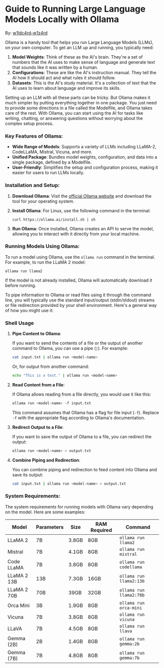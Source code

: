 # Guide to Running Large Language Models Locally with Ollama

By: [w1ldc4rd-w1z4rd](https://github.com/w1ldc4rd-w1z4rd)

Ollama is a handy tool that helps you run Large Language Models (LLMs), on your own computer. To get an LLM up and running, you typically need:

1. **Model Weights**: Think of these as the AI's brain. They're a set of numbers that the AI uses to make sense of language and generate text that sounds like it was written by a human.
2. **Configurations**: These are like the AI's instruction manual. They tell the AI how it should act and what rules it should follow.
3. **Datasets**: This is the AI's study material. It's a collection of text that the AI uses to learn about language and improve its skills.

Setting up an LLM with all these parts can be tricky. But Ollama makes it much simpler by putting everything together in one package. You just need to provide some directions in a file called the Modelfile, and Ollama takes care of the rest. With Ollama, you can start using the AI for tasks like writing, chatting, or answering questions without worrying about the complex setup process.

### Key Features of Ollama:

- **Wide Range of Models**: Supports a variety of LLMs including LLaMA-2, CodeLLaMA, Mistral, Vicuna, and more.
- **Unified Package**: Bundles model weights, configuration, and data into a single package, defined by a Modelfile.
- **User-Friendly**: Simplifies the setup and configuration process, making it easier for users to run LLMs locally.

### Installation and Setup:

1. **Download Ollama**: Visit the [official Ollama website](https://ollama.ai) and download the tool for your operating system.
2. **Install Ollama**: For Linux, use the following command in the terminal:
   
   ```
   curl https://ollama.ai/install.sh | sh
   ```

3. **Run Ollama**: Once installed, Ollama creates an API to serve the model, allowing you to interact with it directly from your local machine.

### Running Models Using Ollama:

To run a model using Ollama, use the `ollama run` command in the terminal. For example, to run the LLaMA 2 model:

```
ollama run llama2
```

If the model is not already installed, Ollama will automatically download it before running.

To pipe information to Ollama or read files using it through the command line, you will typically use the standard input/output (stdin/stdout) streams or file redirection provided by your shell environment. Here's a general way of how you might use it:

### Shell Usage

1. **Pipe Content to Ollama**:

   If you want to send the contents of a file or the output of another command to Ollama, you can use a pipe (`|`). For example:
   
   ```bash
   cat input.txt | ollama run <model-name>
   ```
   
    Or, for output from another command:
   
   ```bash
   echo "This is a test." | ollama run <model-name>
   ```

3. **Read Content from a File**:
   
   If Ollama allows reading from a file directly, you would use it like this:
   
   ```bash
   ollama run <model-name> -f input.txt
   ```

   This command assumes that Ollama has a flag for file input (`-f`). Replace `-f` with the appropriate flag according to Ollama's documentation.

4. **Redirect Output to a File**:
   
   If you want to save the output of Ollama to a file, you can redirect the output:
   
   ```bash
   ollama run <model-name> > output.txt
   ```

5. **Combine Piping and Redirection**:

   You can combine piping and redirection to feed content into Ollama and save its output:
   
   ```bash
   cat input.txt | ollama run <model-name> > output.txt
   ```

### System Requirements:

The system requirements for running models with Ollama vary depending on the model. Here are some examples:

| Model       | Parameters | Size  | RAM Required | Command                 |
| ----------- | ---------- | ----- | ------------ | ----------------------- |
| LLaMA 2     | 7B         | 3.8GB | 8GB          | `ollama run llama2`     |
| Mistral     | 7B         | 4.1GB | 8GB          | `ollama run mistral`    |
| Code LLaMA  | 7B         | 3.8GB | 8GB          | `ollama run codellama`  |
| LLaMA 2 13B | 13B        | 7.3GB | 16GB         | `ollama run llama2:13b` |
| LLaMA 2 70B | 70B        | 39GB  | 32GB         | `ollama run llama2:70b` |
| Orca Mini   | 3B         | 1.9GB | 8GB          | `ollama run orca-mini`  |
| Vicuna      | 7B         | 3.8GB | 8GB          | `ollama run vicuna`     |
| LLaVA       | 7B         | 4.5GB | 8GB          | `ollama run llava`      |
| Gemma (2B)  | 2B         | 1.4GB | 8GB          | `ollama run gemma:2b`   |
| Gemma (7B)  | 7B         | 4.8GB | 8GB          | `ollama run gemma:7b`   |

